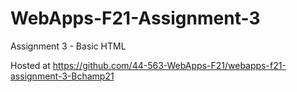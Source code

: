 # WebApps-F21-Assignment-3
Assignment 3 - Basic HTML

Hosted at https://github.com/44-563-WebApps-F21/webapps-f21-assignment-3-Bchamp21
